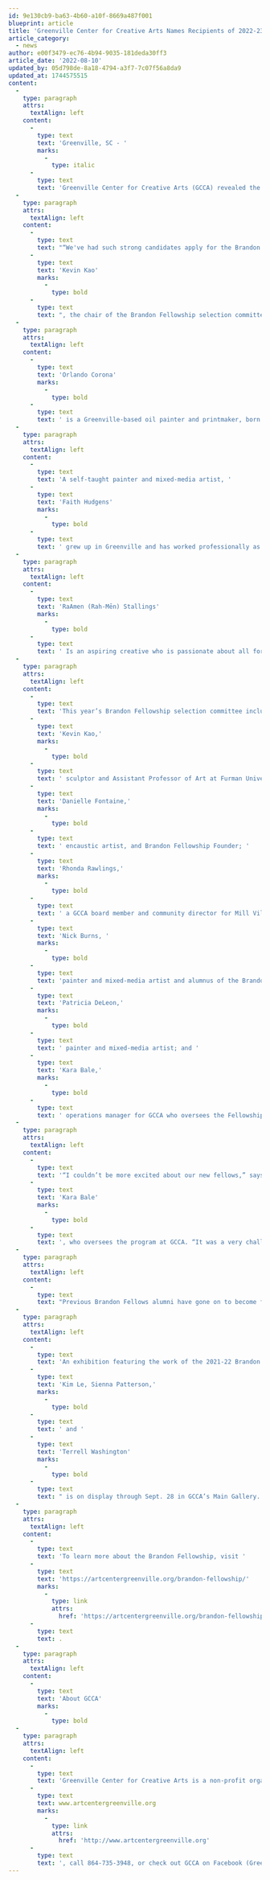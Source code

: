 ```yaml
---
id: 9e130cb9-ba63-4b60-a10f-8669a487f001
blueprint: article
title: 'Greenville Center for Creative Arts Names Recipients of 2022-23 Brandon Fellowship'
article_category:
  - news
author: e00f3479-ec76-4b94-9035-181deda30ff3
article_date: '2022-08-10'
updated_by: 05d798de-8a18-4794-a3f7-7c07f56a8da9
updated_at: 1744575515
content:
  -
    type: paragraph
    attrs:
      textAlign: left
    content:
      -
        type: text
        text: 'Greenville, SC - '
        marks:
          -
            type: italic
      -
        type: text
        text: 'Greenville Center for Creative Arts (GCCA) revealed the incoming class of the Brandon Fellowship at its Annual Showcase on August 5. The Fellowship is a 12-month program that aims to develop three emerging artists between the ages of 21 to 30 who represent the diversity of the Greenville visual arts community. Now in its eighth year, the program provides free studio space, a stipend for supplies, a supportive environment, mentorship, and art education, including professional development resources, to help these artists thrive in the next step of their education, career, or business.'
  -
    type: paragraph
    attrs:
      textAlign: left
    content:
      -
        type: text
        text: "“We've had such strong candidates apply for the Brandon Fellowship this year, representing the breadth of talents and perspectives of young Greenville artists,” says "
      -
        type: text
        text: 'Kevin Kao'
        marks:
          -
            type: bold
      -
        type: text
        text: ", the chair of the Brandon Fellowship selection committee. “We're so excited to present our new fellows and cannot wait to see the impact that they will have with GCCA as well as the greater Greenville community.”\_"
  -
    type: paragraph
    attrs:
      textAlign: left
    content:
      -
        type: text
        text: 'Orlando Corona'
        marks:
          -
            type: bold
      -
        type: text
        text: ' is a Greenville-based oil painter and printmaker, born in Mexico. His artwork is based on his Mexican culture and as a first-generation immigrant in the U.S. While only having 3 years of experience, he has been in several galleries since the age of 17 and has studied under several local artists. His favorite artists include Diego Rivera, a Mexican muralist; Posada, a printmaker; and Pablo Picasso. Orlando strives to create impactful art that can be shared with others. Art is his creative way of communicating his thoughts and speaking to the world.'
  -
    type: paragraph
    attrs:
      textAlign: left
    content:
      -
        type: text
        text: 'A self-taught painter and mixed-media artist, '
      -
        type: text
        text: 'Faith Hudgens'
        marks:
          -
            type: bold
      -
        type: text
        text: ' grew up in Greenville and has worked professionally as a highly regarded tattoo artist since establishing her practice in 2017. Her paintings are vibrant, emotional, and layered with spirituality. She has participated in exhibitions at Greenville Technical College and the Commerce Club. Faith is an uplifter in her community and volunteers regularly with Miracle Hill Ministries hosting art classes for young girls in foster care. Faith has also hosted PRIDE events with Upstate Pride SC and donates art to organizations that support women and the LGBTQ+ community. Faith’s overarching goal is to cultivate positive change through her art and specifically, to use art as a platform to propel Greenville forward in unity, cultural diversity, and minority inclusion.'
  -
    type: paragraph
    attrs:
      textAlign: left
    content:
      -
        type: text
        text: 'RaAmen (Rah-Mēn) Stallings'
        marks:
          -
            type: bold
      -
        type: text
        text: ' Is an aspiring creative who is passionate about all forms of art. He is a graduate of both Greenville Senior High Academy and Greenville Technical College where he received an associate’s in Business Administration. Although he has worked professionally as a photographer since launching his business in 2020, RaAmen is now focused on developing his skills as a painter. He is committed to expanding his artistic practice and believes strongly in the power of art as a way to inspire and facilitate community and conversation.'
  -
    type: paragraph
    attrs:
      textAlign: left
    content:
      -
        type: text
        text: 'This year’s Brandon Fellowship selection committee included chair '
      -
        type: text
        text: 'Kevin Kao,'
        marks:
          -
            type: bold
      -
        type: text
        text: ' sculptor and Assistant Professor of Art at Furman University; '
      -
        type: text
        text: 'Danielle Fontaine,'
        marks:
          -
            type: bold
      -
        type: text
        text: ' encaustic artist, and Brandon Fellowship Founder; '
      -
        type: text
        text: 'Rhonda Rawlings,'
        marks:
          -
            type: bold
      -
        type: text
        text: ' a GCCA board member and community director for Mill Village Ministries; '
      -
        type: text
        text: 'Nick Burns, '
        marks:
          -
            type: bold
      -
        type: text
        text: 'painter and mixed-media artist and alumnus of the Brandon Fellows class of 2020; '
      -
        type: text
        text: 'Patricia DeLeon,'
        marks:
          -
            type: bold
      -
        type: text
        text: ' painter and mixed-media artist; and '
      -
        type: text
        text: 'Kara Bale,'
        marks:
          -
            type: bold
      -
        type: text
        text: ' operations manager for GCCA who oversees the Fellowship program.'
  -
    type: paragraph
    attrs:
      textAlign: left
    content:
      -
        type: text
        text: '“I couldn’t be more excited about our new fellows,” says '
      -
        type: text
        text: 'Kara Bale'
        marks:
          -
            type: bold
      -
        type: text
        text: ', who oversees the program at GCCA. “It was a very challenging selection process as we had so many talented and deserving applicants, but I feel the committee did an excellent job and selected three individuals who strongly reflect GCCA’s mission to enrich the cultural fabric of our community. Each has already used their art to grow community and further important conversations so it will be amazing to see what they accomplish within the supportive structure of the fellowship.”'
  -
    type: paragraph
    attrs:
      textAlign: left
    content:
      -
        type: text
        text: "Previous Brandon Fellows alumni have gone on to become full-time working artists, designers, participants in Artisphere and other festivals, graduate students, artists-in-residence, instructors, community muralists, published artists, grant recipients, and award winners.\_"
  -
    type: paragraph
    attrs:
      textAlign: left
    content:
      -
        type: text
        text: 'An exhibition featuring the work of the 2021-22 Brandon Fellows, '
      -
        type: text
        text: 'Kim Le, Sienna Patterson,'
        marks:
          -
            type: bold
      -
        type: text
        text: ' and '
      -
        type: text
        text: 'Terrell Washington'
        marks:
          -
            type: bold
      -
        type: text
        text: " is on display through Sept. 28 in GCCA’s Main Gallery. Kim Le’s work comes from the ugly, wounded, and abject parts of a young girl’s psyche, reappropriating the common language of cuteness that little girls use to cope with their pain to connect to the furious and wretched spirit of young girls and women everywhere who’ve been beaten down by the world around them. Through expressive imagery and journal entries, Sienna Patterson explores the concept of the fool's journey through the lens of her personal experiences. Depiction the trials of self and the price that we pay to develop the ego to surpass the ego and to transcend the ego. Terrell Washington’s “Genesis: Omens and Decisions of Existence”, features Abrahamic beliefs and highlights the realness of prayer, our blessings and curses, human nature, while putting people of melanin at the center of it all. This exhibition can be viewed during GCCA’s open hours Tuesday-Friday from 9 a.m. - 5 PM and Saturday from 11 AM - 3 PM."
  -
    type: paragraph
    attrs:
      textAlign: left
    content:
      -
        type: text
        text: 'To learn more about the Brandon Fellowship, visit '
      -
        type: text
        text: 'https://artcentergreenville.org/brandon-fellowship/'
        marks:
          -
            type: link
            attrs:
              href: 'https://artcentergreenville.org/brandon-fellowship/'
      -
        type: text
        text: .
  -
    type: paragraph
    attrs:
      textAlign: left
    content:
      -
        type: text
        text: 'About GCCA'
        marks:
          -
            type: bold
  -
    type: paragraph
    attrs:
      textAlign: left
    content:
      -
        type: text
        text: 'Greenville Center for Creative Arts is a non-profit organization that aims to enrich the cultural fabric of the community through visual arts promotion, education, and inspiration. For more information, visit '
      -
        type: text
        text: www.artcentergreenville.org
        marks:
          -
            type: link
            attrs:
              href: 'http://www.artcentergreenville.org'
      -
        type: text
        text: ', call 864-735-3948, or check out GCCA on Facebook (Greenville Center for Creative Arts) & Instagram (@artcentergvl).'
---
```

